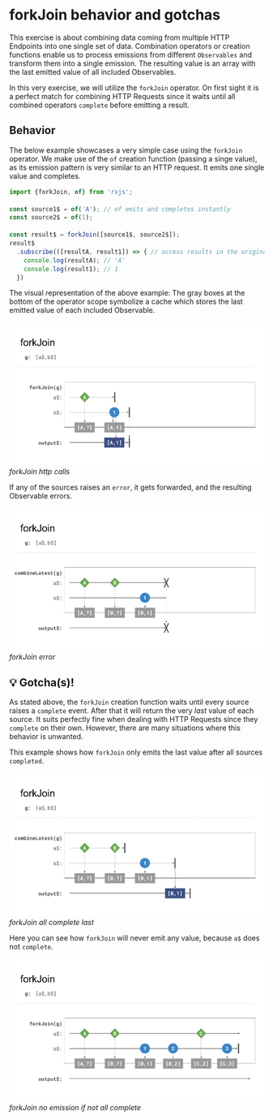 # forkJoin behavior and gotchas

This exercise is about combining data coming from multiple HTTP Endpoints into one single set of data.
Combination operators or creation functions enable us to process emissions 
from different `Observables` and transform them into a single emission.
The resulting value is an array with the last emitted value of all included Observables.

In this very exercise, we will utilize the `forkJoin` operator. 
On first sight it is a perfect match for combining HTTP Requests since it waits until all
combined operators `complete` before emitting a result.

## Behavior

The below example showcases a very simple case using the `forkJoin` operator. 
We make use of the `of` creation function (passing a singe value), as its emission pattern is very similar to an HTTP request.
It emits one single value and completes.

```Typescript
import {forkJoin, of} from 'rxjs';

const source1$ = of('A'); // of emits and completes instantly
const source2$ = of(1);

const result$ = forkJoin([source1$, source2$]);
result$
  .subscribe(([resultA, result1]) => { // access results in the original order
    console.log(resultA); // 'A'
    console.log(result1); // 1
  })        
```
The visual representation of the above example:
The gray boxes at the bottom of the operator scope symbolize a cache which stores the last emitted value of each included Observable. 

![forkJoin http calls](./assets/images/Reactive-architecture-and-ux-patterns_angular_combination-operators-forkJoin-http_michael-hladky.png)
_forkJoin http calls_

If any of the sources raises an `error`, it gets forwarded, and the resulting Observable errors.

![forkJoin error](./assets/images/Reactive-architecture-and-ux-patterns_angular_combination-operators-forkJoin-error_michael-hladky.png)
_forkJoin error_

## 💡 Gotcha(s)!

As stated above, the `forkJoin` creation function waits until every source raises a `complete` event. After that it will return
 the very *last* value of each source. It suits perfectly fine when dealing with HTTP Requests since they `complete` on their own.
 However, there are many situations where this behavior is unwanted. 
 
 This example shows how `forkJoin` only emits the last value after all sources `completed`.

![forkJoin all complete last](./assets/images/Reactive-architecture-and-ux-patterns_angular_combination-operators-forkJoin-emit-all-last_michael-hladky.png)
_forkJoin all complete last_

 Here you can see how `forkJoin` will never emit any value, because `a$` does not `complete`.

![forkJoin no emission if not all complete](./assets/images/Reactive-architecture-and-ux-patterns_angular_combination-operators-forkJoin-emit-after-all-complete_michael-hladky.png)
_forkJoin no emission if not all complete_
